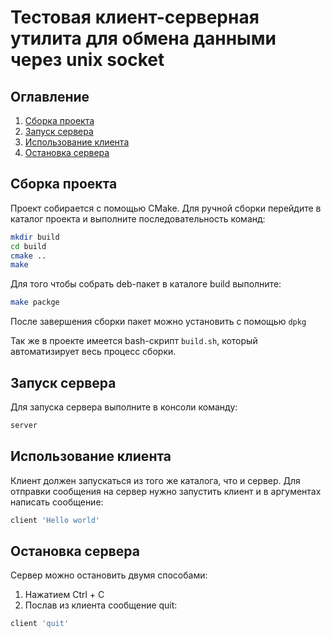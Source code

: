 # Тестовая клиент-серверная утилита для обмена данными через unix socket

## Оглавление
1. [Сборка проекта](#makeproj)
2. [Запуск сервера](#runserver)
3. [Использование клиента](#runclient)
4. [Остановка сервера](#stopserver)
## Сборка проекта <a name="makeproj"></a>

Проект собирается с помощью CMake. Для ручной сборки перейдите в каталог проекта и выполните последовательность команд:
```bash
mkdir build
cd build
cmake ..
make
```
Для того чтобы собрать deb-пакет в каталоге build выполните:
```bash 
make packge 
```
После завершения сборки пакет можно установить с помощью ```dpkg```

Так же в проекте имеется bash-скрипт ```build.sh```, который автоматизирует весь процесс сборки.
## Запуск сервера <a name="runserver"></a>

Для запуска сервера выполните в консоли команду:
```bash
server
```
## Использование клиента <a name="runclient"></a>

Клиент должен запускаться из того же каталога, что и сервер. Для отправки сообщения на сервер нужно запустить клиент и в аргументах написать сообщение:
```bash
client 'Hello world'
```
## Остановка сервера <a name="stopserver"></a>

Сервер можно остановить двумя способами:
1. Нажатием Ctrl + C
2. Послав из клиента сообщение quit:

```bash
client 'quit'
```
